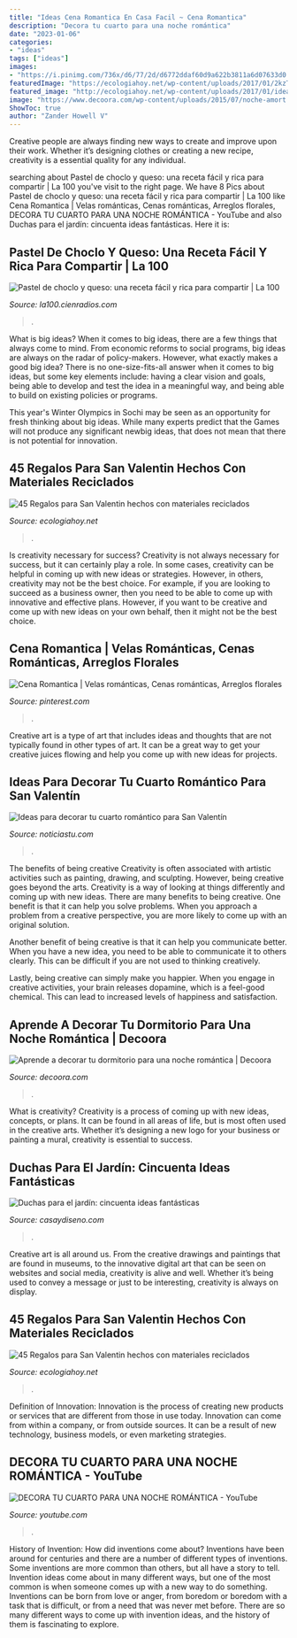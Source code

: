 ```yaml
---
title: "Ideas Cena Romantica En Casa Facil ~ Cena Romantica"
description: "Decora tu cuarto para una noche romántica"
date: "2023-01-06"
categories:
- "ideas"
tags: ["ideas"]
images:
- "https://i.pinimg.com/736x/d6/77/2d/d6772ddaf60d9a622b3811a6d07633d0.jpg"
featuredImage: "https://ecologiahoy.net/wp-content/uploads/2017/01/2kzT_900.jpg"
featured_image: "http://ecologiahoy.net/wp-content/uploads/2017/01/ideas-para-regalos-de-san-valentin-con-material-reciclado-manualidades.jpg"
image: "https://www.decoora.com/wp-content/uploads/2015/07/noche-amort.jpg"
ShowToc: true
author: "Zander Howell V"
---
```



Creative people are always finding new ways to create and improve upon their work. Whether it’s designing clothes or creating a new recipe, creativity is a essential quality for any individual.

	

		
searching about Pastel de choclo y queso: una receta fácil y rica para compartir | La 100 you've visit to the right page. We have 8 Pics about Pastel de choclo y queso: una receta fácil y rica para compartir | La 100 like Cena Romantica | Velas románticas, Cenas románticas, Arreglos florales, DECORA TU CUARTO PARA UNA NOCHE ROMÁNTICA - YouTube and also Duchas para el jardín: cincuenta ideas fantásticas. Here it is:
		
    
## Pastel De Choclo Y Queso: Una Receta Fácil Y Rica Para Compartir | La 100

<img loading=lazy src="https://radiomitre-la100-prod.cdn.arcpublishing.com/resizer/pEjPGskFuBiGjo4OoV2TywOkGcU=/1200x0/smart/cloudfront-us-east-1.images.arcpublishing.com/radiomitre/BSXAMYFFNVEZJFOPI5FRW2QNSQ.jpg" onerror="this.onerror=null;this.src='https://tse2.mm.bing.net/th?id=OIP.RdH_MugrcxJelhC9y8QOrQHaEz&amp;pid=15.1';" alt="Pastel de choclo y queso: una receta fácil y rica para compartir | La 100">

_Source: la100.cienradios.com_

>. 

	

What is big ideas?
When it comes to big ideas, there are a few things that always come to mind. From economic reforms to social programs, big ideas are always on the radar of policy-makers. However, what exactly makes a good big idea?
There is no one-size-fits-all answer when it comes to big ideas, but some key elements include: having a clear vision and goals, being able to develop and test the idea in a meaningful way, and being able to build on existing policies or programs.

This year's Winter Olympics in Sochi may be seen as an opportunity for fresh thinking about big ideas. While many experts predict that the Games will not produce any significant newbig ideas, that does not mean that there is not potential for innovation.

    
## 45 Regalos Para San Valentin Hechos Con Materiales Reciclados

<img loading=lazy src="http://ecologiahoy.net/wp-content/uploads/2017/01/ideas-para-regalos-de-san-valentin-con-material-reciclado-manualidades.jpg" onerror="this.onerror=null;this.src='https://tse1.mm.bing.net/th?id=OIP.0L0IW-npSabGKk-oI1D4RAHaGK&amp;pid=15.1';" alt="45 Regalos para San Valentin hechos con materiales reciclados">

_Source: ecologiahoy.net_

>. 

	

Is creativity necessary for success?
Creativity is not always necessary for success, but it can certainly play a role. In some cases, creativity can be helpful in coming up with new ideas or strategies. However, in others, creativity may not be the best choice. For example, if you are looking to succeed as a business owner, then you need to be able to come up with innovative and effective plans. However, if you want to be creative and come up with new ideas on your own behalf, then it might not be the best choice.

    
## Cena Romantica | Velas Románticas, Cenas Románticas, Arreglos Florales

<img loading=lazy src="https://i.pinimg.com/736x/d6/77/2d/d6772ddaf60d9a622b3811a6d07633d0.jpg" onerror="this.onerror=null;this.src='https://tse3.mm.bing.net/th?id=OIP.YAaIRhG2qZjfWUTvBURrrAHaJ3&amp;pid=15.1';" alt="Cena Romantica | Velas románticas, Cenas románticas, Arreglos florales">

_Source: pinterest.com_

>. 

	

Creative art is a type of art that includes ideas and thoughts that are not typically found in other types of art. It can be a great way to get your creative juices flowing and help you come up with new ideas for projects.

    
## Ideas Para Decorar Tu Cuarto Romántico Para San Valentín

<img loading=lazy src="https://noticiastu.com/wp-content/uploads/2017/02/ec9a6029357bfc0d76444c64a135a1f1.jpg" onerror="this.onerror=null;this.src='https://tse1.mm.bing.net/th?id=OIP.c3mGxoHNPnXTuXYSVVY9vAHaJ3&amp;pid=15.1';" alt="Ideas para decorar tu cuarto romántico para San Valentín">

_Source: noticiastu.com_

>. 

	

The benefits of being creative
Creativity is often associated with artistic activities such as painting, drawing, and sculpting. However, being creative goes beyond the arts. Creativity is a way of looking at things differently and coming up with new ideas.
There are many benefits to being creative. One benefit is that it can help you solve problems. When you approach a problem from a creative perspective, you are more likely to come up with an original solution.

Another benefit of being creative is that it can help you communicate better. When you have a new idea, you need to be able to communicate it to others clearly. This can be difficult if you are not used to thinking creatively.

Lastly, being creative can simply make you happier. When you engage in creative activities, your brain releases dopamine, which is a feel-good chemical. This can lead to increased levels of happiness and satisfaction.

    
## Aprende A Decorar Tu Dormitorio Para Una Noche Romántica | Decoora

<img loading=lazy src="https://www.decoora.com/wp-content/uploads/2015/07/noche-amort.jpg" onerror="this.onerror=null;this.src='https://tse3.mm.bing.net/th?id=OIP.NuJXgHM4GFuJksybbN8ingHaE8&amp;pid=15.1';" alt="Aprende a decorar tu dormitorio para una noche romántica | Decoora">

_Source: decoora.com_

>. 

	

What is creativity?
Creativity is a process of coming up with new ideas, concepts, or plans. It can be found in all areas of life, but is most often used in the creative arts. Whether it’s designing a new logo for your business or painting a mural, creativity is essential to success.

    
## Duchas Para El Jardín: Cincuenta Ideas Fantásticas

<img loading=lazy src="https://casaydiseno.com/wp-content/uploads/2015/05/jardin-zen-plato-negro.jpg" onerror="this.onerror=null;this.src='https://tse3.mm.bing.net/th?id=OIP.1cqWY0pARi0KzBnNw_PlhgHaLH&amp;pid=15.1';" alt="Duchas para el jardín: cincuenta ideas fantásticas">

_Source: casaydiseno.com_

>. 

	

Creative art is all around us. From the creative drawings and paintings that are found in museums, to the innovative digital art that can be seen on websites and social media, creativity is alive and well. Whether it’s being used to convey a message or just to be interesting, creativity is always on display.

    
## 45 Regalos Para San Valentin Hechos Con Materiales Reciclados

<img loading=lazy src="https://ecologiahoy.net/wp-content/uploads/2017/01/2kzT_900.jpg" onerror="this.onerror=null;this.src='https://tse4.mm.bing.net/th?id=OIP.U6CZvttG2wdDKnz4E5xWIgHaFj&amp;pid=15.1';" alt="45 Regalos para San Valentin hechos con materiales reciclados">

_Source: ecologiahoy.net_

>. 

	

Definition of Innovation:
Innovation is the process of creating new products or services that are different from those in use today. Innovation can come from within a company, or from outside sources. It can be a result of new technology, business models, or even marketing strategies.

    
## DECORA TU CUARTO PARA UNA NOCHE ROMÁNTICA - YouTube

<img loading=lazy src="https://i.ytimg.com/vi/48tJeSPplBw/maxresdefault.jpg" onerror="this.onerror=null;this.src='https://tse3.mm.bing.net/th?id=OIP.6QB2YTotW2VcWO42bkTVWwHaEK&amp;pid=15.1';" alt="DECORA TU CUARTO PARA UNA NOCHE ROMÁNTICA - YouTube">

_Source: youtube.com_

>. 

	

History of Invention: How did inventions come about?
Inventions have been around for centuries and there are a number of different types of inventions. Some inventions are more common than others, but all have a story to tell. Invention ideas come about in many different ways, but one of the most common is when someone comes up with a new way to do something. Inventions can be born from love or anger, from boredom or boredom with a task that is difficult, or from a need that was never met before. There are so many different ways to come up with invention ideas, and the history of them is fascinating to explore.

